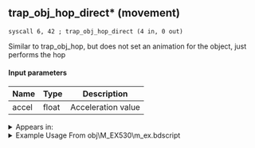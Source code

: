 ## trap_obj_hop_direct* (movement)

`syscall 6, 42 ; trap_obj_hop_direct (4 in, 0 out)`

Similar to trap_obj_hop, but does not set an animation for the object, just performs the hop

#### Input parameters
| Name | Type | Description
|------|------|------------
| accel   | float   | Acceleration value




<details>
	<summary>Appears in:</summary>
| filename | Entity (obj)
|----------|-------------
| obj\M_EX530\m_ex.bdscript       | ((M) Bookmaster)          
| obj\M_EX530_HB\m_ex.bdscript       | ((M) Runemaster)          
| obj\M_EX530_TR\m_ex.bdscript       | ((M) Bookmaster (TR))          
| obj\P_LK030\p_lk.bdscript       | ((P) Goofy (LK))          

</details>

<details>
	<summary>Example Usage From obj\M_EX530\m_ex.bdscript</summary>
```
L8286:
 pushFromPSp 16
 pushImm 4
 add 
 pushImmf 150
 memcpy 0
 pushFromFSp 0
 pushFromPSp 16
 pushImmf 30
 pushImmf 0.98
 syscall 6, 42 ; trap_obj_hop_direct (4 in, 0 out)
 pushFromFSp 0
 pushImm -1
 syscall 1, 180 ; trap_obj_set_land_motion (2 in, 0 out)
 pushImmf 40
 gosub 12, L1505
```
</details>

